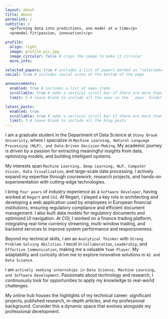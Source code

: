 ```yaml
---
layout: about
title: About
permalink: /
subtitle: >
  <p>Turning data into predictions, one model at a time</p>
  <p>model.fit(passion, innovation)</p>

profile:
  align: right
  image: profile_pic.jpg
  image_circular: false # crops the image to make it circular
  more_info:

selected_papers: true # includes a list of papers marked as "selected={true}"
social: true # includes social icons at the bottom of the page

announcements:
  enabled: true # includes a list of news items
  scrollable: true # adds a vertical scroll bar if there are more than 3 news items
  limit: 5 # leave blank to include all the news in the `_news` folder

latest_posts:
  enabled: true
  scrollable: true # adds a vertical scroll bar if there are more than 3 new posts items
  limit: 3 # leave blank to include all the blog posts
---
```


<!-- Write your biography here. Tell the world about yourself. Link to your favorite [subreddit](http://reddit.com). You can put a picture in, too. The code is already in, just name your picture `prof_pic.jpg` and put it in the `img/` folder.

Put your address / P.O. box / other info right below your picture. You can also disable any of these elements by editing `profile` property of the YAML header of your `_pages/about.md`. Edit `_bibliography/papers.bib` and Jekyll will render your [publications page](/al-folio/publications/) automatically.

Link to your social media connections, too. This theme is set up to use [Font Awesome icons](https://fontawesome.com/) and [Academicons](https://jpswalsh.github.io/academicons/), like the ones below. Add your Facebook, Twitter, LinkedIn, Google Scholar, or just disable all of them. -->

I am a graduate student in the Department of Data Science at `Stony Brook University`, where I specialize in `Machine Learning, Natural Language Processing (NLP), and Data-Driven Decision-Making`. My academic journey is driven by a passion for extracting meaningful insights from data, optimizing models, and building intelligent systems.

My interests span `Machine Learning, Deep Learning, NLP, Computer Vision, Data Visualization`, and large-scale data processing. I actively expand my expertise through coursework, research projects, and hands-on experimentation with cutting-edge technologies.

I bring `four years` of industry experience as a `Software Developer`, having worked at `Regart` and `CGI`. At Regart, I played a key role in architecting and developing a web application used by employees in European financial institutions, ensuring regulatory compliance and efficient document management. I also built data models for regulatory documents and optimized UI navigation. At CGI, I worked on a finance trading platform, integrating real-time currency streaming, multi-window trading, and backend services to improve system performance and responsiveness.

Beyond my technical skills, I am an `Analytical Thinker` with `Strong Problem-Solving Abilities`. I excel in `Collaboration`, `Leadership`, and `Effective Communication`, making me a valuable `Team Player`. My adaptability and curiosity drive me to explore innovative solutions in `AI and Data Science`.

I am `actively seeking internships in Data Science, Machine Learning, and Software Development`. Passionate about technology and research, I continuously look for opportunities to apply my knowledge to real-world challenges.

My online hub houses the highlights of my technical career: significant projects, published research, in-depth articles, and my professional background. Consider this a dynamic space that evolves alongside my professional development.






